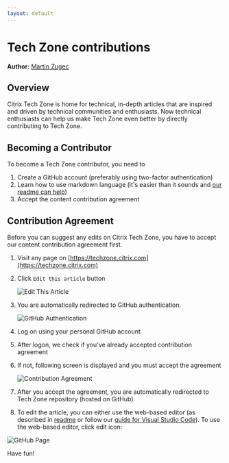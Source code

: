 ```yaml
---
layout: default
---
```

# Tech Zone contributions

**Author:** [Martin Zugec](https://twitter.com/martinzugec)

## Overview

Citrix Tech Zone is home for technical, in-depth articles that are inspired and driven by technical communities and enthusiasts. Now technical enthusiasts can help us make Tech Zone even better by directly contributing to Tech Zone.

## Becoming a Contributor

To become a Tech Zone contributor, you need to

1. Create a GitHub account (preferably using two-factor authentication)
1. Learn how to use markdown language (it's easier than it sounds and [our readme can help](https://github.com/citrix/en-us-tech-zone/blob/master/README.md))
1. Accept the content contribution agreement

## Contribution Agreement

Before you can suggest any edits on Citrix Tech Zone, you have to accept our content contribution agreement first.

1. Visit any page on [https://techzone.citrix.com](https://techzone.citrix.com)
1. Click `Edit this article` button

    ![Edit This Article](/media/crowdsourcing_techzone.png)

1. You are automatically redirected to GitHub authentication.

    ![GitHub Authentication](/media/crowdsourcing_github-authentication.png)

1. Log on using your personal GitHub account
1. After logon, we check if you've already accepted contribution agreement
1. If not, following screen is displayed and you must accept the agreement

    ![Contribution Agreement](/media/crowdsourcing_agreement.png)

1. After you accept the agreement, you are automatically redirected to Tech Zone repository (hosted on GitHub)
1. To edit the article, you can either use the web-based editor (as described in [readme](https://github.com/citrix/en-us-tech-zone/blob/master/README.md#3---create-content) or follow our [guide for Visual Studio Code](https://citrix.github.io/tech-marketing/projects/tech-zone/visual-studio-code-guide.html)). To use the web-based editor, click edit icon:

![GitHub Page](/media/crowdsourcing_edit.png)

Have fun!